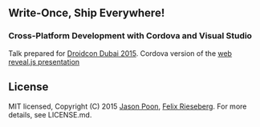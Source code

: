 ## Write-Once, Ship Everywhere! 
### Cross-Platform Development with Cordova and Visual Studio

Talk prepared for [Droidcon Dubai 2015](http://www.droidcon.ae/). Cordova version of the [web reveal.js presentation](https://github.com/jpoon/Cordova-Reveal)


## License
MIT licensed, Copyright (C) 2015 [Jason Poon](http://www.jasonpoon.ca), [Felix Rieseberg](http://www.felixrieseberg.com). For more details, see LICENSE.md.
